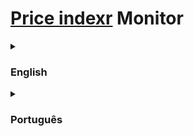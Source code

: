 # [Price indexr](https://github.com/VFLins/Price_indexr) Monitor

<details> <summary> <h3> English </h3> </summary>
  
This project is supposed to dynamically create a report for the products in a SQLite database generated by [Price indexr](https://github.com/VFLins/Price_indexr), generated from an RMarkdown document
  
</details>



<details> <summary> <h3> Português </h3> </summary>
  
Este projeto cria um relatório dinâmicamente para dados de preços de produtos em uma base de dados SQLite gerado pelo [Price indexr](https://github.com/VFLins/Price_indexr), gerado a partir de um documento RMarkdown
  
</details>
